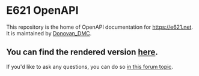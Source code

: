 # E621 OpenAPI
This repository is the home of OpenAPI documentation for https://e621.net. It is maintained by [Donovan_DMC](https://e621.net/users/323290).
## You can find the rendered version [here](https://e621.wiki).

If you'd like to ask any questions, you can do so [in this forum topic](https://e621.net/forum_topics/46279).
